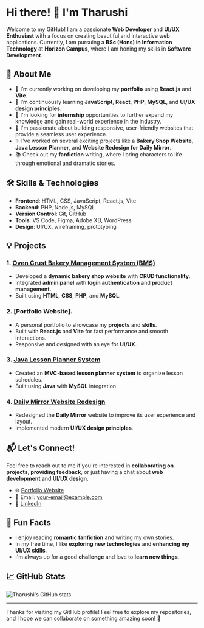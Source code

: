 # Hi there! 👋 I'm Tharushi

Welcome to my GitHub! I am a passionate **Web Developer** and **UI/UX Enthusiast** with a focus on creating beautiful and interactive web applications. Currently, I am pursuing a **BSc (Hons) in Information Technology** at **Horizon Campus**, where I am honing my skills in **Software Development**.

## 🚀 About Me

- 🔭 I’m currently working on developing my **portfolio** using **React.js** and **Vite**.
- 🌱 I’m continuously learning **JavaScript**, **React**, **PHP**, **MySQL**, and **UI/UX design principles**.
- 💼 I'm looking for **internship** opportunities to further expand my knowledge and gain real-world experience in the industry.
- 🎯 I'm passionate about building responsive, user-friendly websites that provide a seamless user experience.
- ✨ I’ve worked on several exciting projects like a **Bakery Shop Website**, **Java Lesson Planner**, and **Website Redesign for Daily Mirror**.
- 📚 Check out my **fanfiction** writing, where I bring characters to life through emotional and dramatic stories.

## 🛠️ Skills & Technologies

- **Frontend**: HTML, CSS, JavaScript, React.js, Vite
- **Backend**: PHP, Node.js, MySQL
- **Version Control**: Git, GitHub
- **Tools**: VS Code, Figma, Adobe XD, WordPress
- **Design**: UI/UX, wireframing, prototyping

## 💡 Projects

### 1. [Oven Crust Bakery Management System (BMS)](https://github.com/tharushi1019/Bakery-Shop-Web)
- Developed a **dynamic bakery shop website** with **CRUD functionality**.
- Integrated **admin panel** with **login authentication** and **product management**.
- Built using **HTML**, **CSS**, **PHP**, and **MySQL**.

### 2. [Portfolio Website].
- A personal portfolio to showcase my **projects** and **skills**.
- Built with **React.js** and **Vite** for fast performance and smooth interactions.
- Responsive and designed with an eye for **UI/UX**.

### 3. [Java Lesson Planner System](https://github.com/tharushi1019/ITBIN-2211-0202)
- Created an **MVC-based lesson planner system** to organize lesson schedules.
- Built using **Java** with **MySQL** integration.

### 4. [Daily Mirror Website Redesign](https://www.figma.com/design/dR8owZfqFdsR9pYQPl5dDr/Redesign-DailyMirror.lk-Website?node-id=0-1&t=SnDvxwsWIq8fnuS1-1)
- Redesigned the **Daily Mirror** website to improve its user experience and layout.
- Implemented modern **UI/UX design principles**.

## 📬 Let's Connect!

Feel free to reach out to me if you're interested in **collaborating on projects**, **providing feedback**, or just having a chat about **web development** and **UI/UX design**.

- 🌐 [Portfolio Website]()
- 📧 Email: [your-email@example.com](mailto:tharushinimnadee19@gmail.com)
- 🔗 [LinkedIn](https://www.linkedin.com/in/t-nimnadi/)

## 💬 Fun Facts
- I enjoy reading **romantic fanfiction** and writing my own stories.
- In my free time, I like **exploring new technologies** and **enhancing my UI/UX skills**.
- I'm always up for a good **challenge** and love to **learn new things**.

## 📈 GitHub Stats

![Tharushi's GitHub stats](https://github-readme-stats.vercel.app/api?username=tharushi1019&show_icons=true&theme=radical)

---

Thanks for visiting my GitHub profile! Feel free to explore my repositories, and I hope we can collaborate on something amazing soon! 🚀
